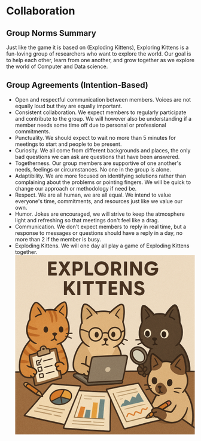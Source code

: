 # Collaboration

## Group Norms Summary

Just like the game it is based on (Exploding Kittens), Exploring Kittens
is a fun-loving group of researchers who want to explore the world.
Our goal is to help each other, learn from one another, and grow together
as we explore the world of Computer and Data science.

## Group Agreements (Intention-Based)

- Open and respectful communication between members. Voices are not equally
loud but they are equally important.
- Consistent collaboration. We expect members to regularly participate and
contribute to the group.
We will however also be understanding if a member
needs some time off due to personal or professional commitments.
- Punctuality. We should expect to wait no more than 5 minutes for meetings
to start and people to be present.
- Curiosity. We all come from different backgrounds and places,
the only bad questions we can ask are questions that have been answered.
- Togetherness. Our group members are supportive of one another's needs, feelings
or circumstances. No one in the group is alone.
- Adaptibility. We are more focused on identifying solutions rather than
complaining about the problems or pointing fingers. We will be quick to change
our approach or methodology if need be.
- Respect. We are all human, we are all equal. We intend to value everyone's
time, commitments, and resources just like we value our own.
- Humor. Jokes are encouraged, we will strive to keep the atmosphere light
and refreshing so that meetings don't feel like a drag.
- Communication. We don't expect members to reply in real time, but
a response to messages or questions should have a reply in a day,
no more than 2 if the member is busy.
- Exploding Kittens. We will one day all play a game of Exploding Kittens
together.
![Alt text](Exploring_Kittens.png)
